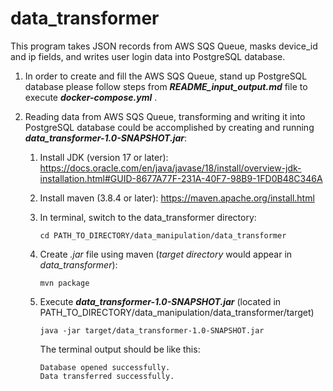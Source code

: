# data_transformer
This program takes JSON records from AWS SQS Queue, masks device_id and ip fields, and writes user login data into PostgreSQL database.


1. In order to create and fill the AWS SQS Queue, stand up PostgreSQL database
please follow steps from ***README_input_output.md*** file
to execute ***docker-compose.yml*** .

2. Reading data from AWS SQS Queue, 
transforming and writing it into PostgreSQL database could be accomplished by creating 
and running ***data_transformer-1.0-SNAPSHOT.jar***:
    1. Install JDK (version 17 or later): https://docs.oracle.com/en/java/javase/18/install/overview-jdk-installation.html#GUID-8677A77F-231A-40F7-98B9-1FD0B48C346A
   
    2. Install maven (3.8.4 or later): https://maven.apache.org/install.html
   
    3. In terminal, switch to the data_transformer directory:
        ```
       cd PATH_TO_DIRECTORY/data_manipulation/data_transformer
       ```
       
    4. Create *.jar* file using maven (*target directory* would appear in *data_transformer*):
       ```
       mvn package
       ```
       
    5. Execute ***data_transformer-1.0-SNAPSHOT.jar*** (located in PATH_TO_DIRECTORY/data_manipulation/data_transformer/target)
   
       ```
       java -jar target/data_transformer-1.0-SNAPSHOT.jar
       ```
       The terminal output should be like this:
   
       ```
       Database opened successfully.
       Data transferred successfully.
       ```
   


